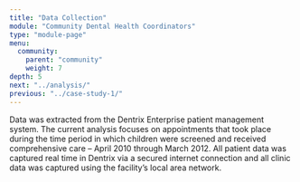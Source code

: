 ```yaml
---
title: "Data Collection"
module: "Community Dental Health Coordinators"
type: "module-page"
menu:
  community:
    parent: "community"
    weight: 7
depth: 5
next: "../analysis/"
previous: "../case-study-1/"
---
```

<div class="pageblock"><p>Data was extracted from the Dentrix Enterprise patient management system. The current analysis focuses on appointments that took place during the time period in which children were screened and
received comprehensive care – April 2010 through March 2012. All patient data was captured real time in Dentrix via a secured internet connection and all clinic data was captured using the facility’s local area
network.</p>
</div>
